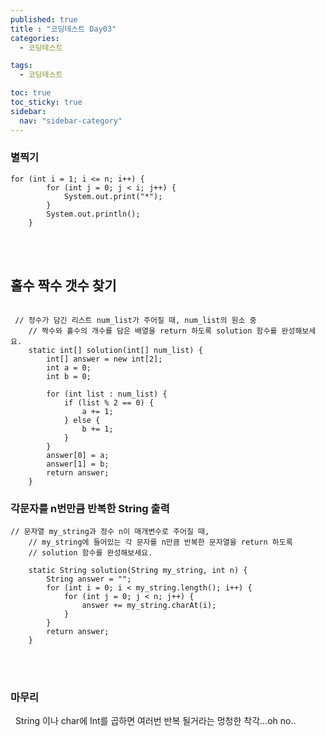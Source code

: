 ```yaml
---
published: true
title : "코딩테스트 Day03"
categories:
  - 코딩테스트

tags:
  - 코딩테스트

toc: true
toc_sticky: true
sidebar:
  nav: "sidebar-category"
---
```


### 별찍기


```
for (int i = 1; i <= n; i++) {
        for (int j = 0; j < i; j++) {
            System.out.print("*");
        }
        System.out.println();
    }

```

<br>
<br>

## 홀수 짝수 갯수 찾기

```

 // 정수가 담긴 리스트 num_list가 주어질 때, num_list의 원소 중
    // 짝수와 홀수의 개수를 담은 배열을 return 하도록 solution 함수를 완성해보세요.
    static int[] solution(int[] num_list) {
        int[] answer = new int[2];
        int a = 0;
        int b = 0;

        for (int list : num_list) {
            if (list % 2 == 0) {
                a += 1;
            } else {
                b += 1;
            }
        }
        answer[0] = a;
        answer[1] = b;
        return answer;
    }

```


### 각문자를 n번만큼 반복한 String 출력

```
// 문자열 my_string과 정수 n이 매개변수로 주어질 때,
    // my_string에 들어있는 각 문자를 n만큼 반복한 문자열을 return 하도록
    // solution 함수를 완성해보세요.

    static String solution(String my_string, int n) {
        String answer = "";
        for (int i = 0; i < my_string.length(); i++) {
            for (int j = 0; j < n; j++) {
                answer += my_string.charAt(i);
            }
        }
        return answer;
    }
```

<br>
<br>

### 마무리
&nbsp; String 이나 char에 Int를 곱하면 여러번 반복 될거라는 멍청한 착각...oh no..











